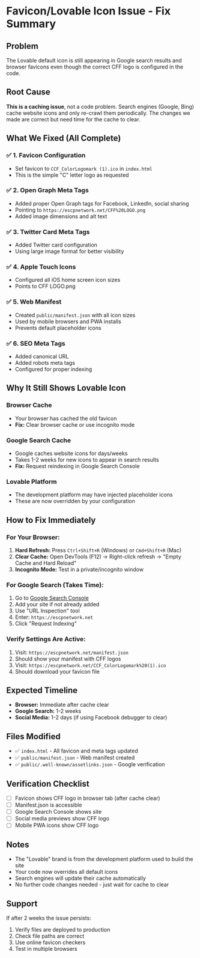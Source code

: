 # Favicon/Lovable Icon Issue - Fix Summary

## Problem
The Lovable default icon is still appearing in Google search results and browser favicons even though the correct CFF logo is configured in the code.

## Root Cause
**This is a caching issue**, not a code problem. Search engines (Google, Bing) cache website icons and only re-crawl them periodically. The changes we made are correct but need time for the cache to clear.

## What We Fixed (All Complete)

### ✅ 1. Favicon Configuration
- Set favicon to `CCF_ColorLogomark (1).ico` in `index.html`
- This is the simple "C" letter logo as requested

### ✅ 2. Open Graph Meta Tags  
- Added proper Open Graph tags for Facebook, LinkedIn, social sharing
- Pointing to `https://escpnetwork.net/CFF%20LOGO.png`
- Added image dimensions and alt text

### ✅ 3. Twitter Card Meta Tags
- Added Twitter card configuration
- Using large image format for better visibility

### ✅ 4. Apple Touch Icons
- Configured all iOS home screen icon sizes
- Points to CFF LOGO.png

### ✅ 5. Web Manifest
- Created `public/manifest.json` with all icon sizes
- Used by mobile browsers and PWA installs
- Prevents default placeholder icons

### ✅ 6. SEO Meta Tags
- Added canonical URL
- Added robots meta tags
- Configured for proper indexing

## Why It Still Shows Lovable Icon

### Browser Cache
- Your browser has cached the old favicon
- **Fix:** Clear browser cache or use incognito mode

### Google Search Cache
- Google caches website icons for days/weeks
- Takes 1-2 weeks for new icons to appear in search results
- **Fix:** Request reindexing in Google Search Console

### Lovable Platform
- The development platform may have injected placeholder icons
- These are now overridden by your configuration

## How to Fix Immediately

### For Your Browser:
1. **Hard Refresh:** Press `Ctrl+Shift+R` (Windows) or `Cmd+Shift+R` (Mac)
2. **Clear Cache:** Open DevTools (F12) → Right-click refresh → "Empty Cache and Hard Reload"
3. **Incognito Mode:** Test in a private/incognito window

### For Google Search (Takes Time):
1. Go to [Google Search Console](https://search.google.com/search-console)
2. Add your site if not already added
3. Use "URL Inspection" tool
4. Enter: `https://escpnetwork.net`
5. Click "Request Indexing"

### Verify Settings Are Active:
1. Visit: `https://escpnetwork.net/manifest.json`
2. Should show your manifest with CFF logos
3. Visit: `https://escpnetwork.net/CCF_ColorLogomark%20(1).ico`
4. Should download your favicon file

## Expected Timeline
- **Browser:** Immediate after cache clear
- **Google Search:** 1-2 weeks
- **Social Media:** 1-2 days (if using Facebook debugger to clear)

## Files Modified
- ✅ `index.html` - All favicon and meta tags updated
- ✅ `public/manifest.json` - Web manifest created
- ✅ `public/.well-known/assetlinks.json` - Google verification

## Verification Checklist
- [ ] Favicon shows CFF logo in browser tab (after cache clear)
- [ ] Manifest.json is accessible
- [ ] Google Search Console shows site
- [ ] Social media previews show CFF logo
- [ ] Mobile PWA icons show CFF logo

## Notes
- The "Lovable" brand is from the development platform used to build the site
- Your code now overrides all default icons
- Search engines will update their cache automatically
- No further code changes needed - just wait for cache to clear

## Support
If after 2 weeks the issue persists:
1. Verify files are deployed to production
2. Check file paths are correct
3. Use online favicon checkers
4. Test in multiple browsers
